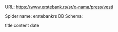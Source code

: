 URL: https://www.erstebank.rs/sr/o-nama/press/vesti

Spider name: erstebankrs
DB Schema:

title
content
date
